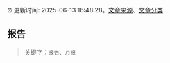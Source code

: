 :alarm_clock: 更新时间: 2025-06-13 16:48:28。[文章来源](/README.md)、[文章分类](/TAGS.md)

## 报告


> 关键字：`报告`、`月报`



